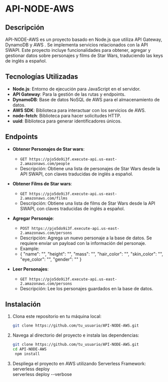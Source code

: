 # API-NODE-AWS

## Descripción

API-NODE-AWS es un proyecto basado en Node.js que utiliza API Gateway, DynamoDB y AWS . Se implementa servicios relacionados con la API SWAPI. Este proyecto incluye funcionalidades para obtener, agregar y gestionar datos sobre personajes y films de Star Wars, traduciendo las keys de inglés a español.

## Tecnologías Utilizadas

- **Node.js**: Entorno de ejecución para JavaScript en el servidor.
- **API Gateway**: Para la gestión de las rutas y endpoints.
- **DynamoDB**: Base de datos NoSQL de AWS para el almacenamiento de datos.
- **AWS SDK**: Biblioteca para interactuar con los servicios de AWS.
- **node-fetch**: Biblioteca para hacer solicitudes HTTP.
- **uuid**: Biblioteca para generar identificadores únicos.

## Endpoints

- **Obtener Personajes de Star wars**: 
  - `GET https://pjo5do9i3f.execute-api.us-east-2.amazonaws.com/people`
  - Descripción: Obtiene una lista de personajes de Star Wars desde la API SWAPI, con claves traducidas de inglés a español.

- **Obtener Films de Star wars**: 
  - `GET https://pjo5do9i3f.execute-api.us-east-2.amazonaws.com/films`
  - Descripción: Obtiene una lista de films de Star Wars desde la API SWAPI, con claves traducidas de inglés a español.

- **Agregar Personaje**: 
  - `POST https://pjo5do9i3f.execute-api.us-east-2.amazonaws.com/persons`
  - Descripción: Agrega un nuevo personaje a la base de datos. Se requiere enviar un payload con la información del personaje.
  - Example:
  - {
    "name": "",
    "height": "",
    "mass": "",
    "hair_color": "",
    "skin_color": "",
    "eye_color": "",
    "gender": "" 
  }

- **Leer Personajes**: 
  - `GET https://pjo5do9i3f.execute-api.us-east-2.amazonaws.com/persons`
  - Descripción: Lee los personajes guardados en la base de datos.

## Instalación

1. Clona este repositorio en tu máquina local:
   ```bash
   git clone https://github.com/tu_usuario/API-NODE-AWS.git

2. Navega al directorio del proyecto e instala las dependencias:
   ```bash
   git clone https://github.com/tu_usuario/API-NODE-AWS.git
   cd API-NODE-AWS
    npm install

3. Despliega el proyecto en AWS utilizando Serverless Framework:
    serverless deploy  
    serverless deploy --verbose


